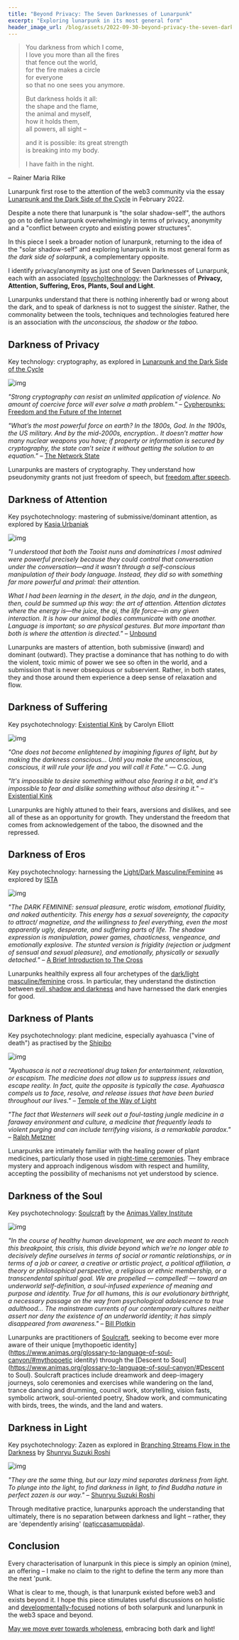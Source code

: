```yaml
---
title: "Beyond Privacy: The Seven Darknesses of Lunarpunk"
excerpt: "Exploring lunarpunk in its most general form"
header_image_url: /blog/assets/2022-09-30-beyond-privacy-the-seven-darknesses-of-lunarpunk/0.jpg
---
```


> You darkness from which I come,  
> I love you more than all the fires  
> that fence out the world,  
> for the fire makes a circle  
> for everyone  
> so that no one sees you anymore.
>
> But darkness holds it all:  
> the shape and the flame,  
> the animal and myself,  
> how it holds them,  
> all powers, all sight –
>
> and it is possible: its great strength  
> is breaking into my body.  
>
> I have faith in the night.

– Rainer Maria Rilke

Lunarpunk first rose to the attention of the web3 community via the essay [Lunarpunk and the Dark Side of the Cycle](https://www.egirlcapital.com/writings/107533289) in February 2022. 

Despite a note there that lunarpunk is "the solar shadow-self", the authors go on to define lunarpunk overwhelmingly in terms of privacy, anonymity and a "conflict between crypto and existing power structures".

In this piece I seek a broader notion of lunarpunk, returning to the idea of the "solar shadow-self" and exploring lunarpunk in its most general form as *the dark side of solarpunk*, a complementary opposite.

I identify privacy/anonymity as just one of Seven Darknesses of Lunarpunk, each with an associated [(psycho)technology](https://medium.com/age-of-awareness/psychotechnology-and-the-multi-state-future-of-humanity-37a31a506022): the Darknesses of **Privacy, Attention, Suffering, Eros, Plants, Soul and Light**.

Lunarpunks understand that there is nothing inherently bad or wrong about the dark, and to speak of darkness is not to suggest the *sinister*. Rather, the commonality between the tools, techniques and technologies featured here is an association with *the* *unconscious, the shadow* or *the taboo.*

## Darkness of Privacy
Key technology: cryptography, as explored in [Lunarpunk and the Dark Side of the Cycle](https://www.egirlcapital.com/writings/107533289)

![img](/blog/assets/2022-09-30-beyond-privacy-the-seven-darknesses-of-lunarpunk/1.jpg)

*"Strong cryptography can resist an unlimited application of violence. No amount of coercive force will ever solve a math problem."* – [Cypherpunks: Freedom and the Future of the Internet](https://www.goodreads.com/book/show/16153182-cypherpunks)

*"What’s the most powerful force on earth? In the 1800s, God. In the 1900s, the US military. And by the mid-2000s, encryption.. It doesn’t matter how many nuclear weapons you have; if property or information is secured by cryptography, the state can’t seize it without getting the solution to an equation."* – [The Network State](https://thenetworkstate.com/god-state-network)

Lunarpunks are masters of cryptography. They understand how pseudonymity grants not just freedom of speech, but [freedom after speech](https://thehub.ca/in-the-know/2021-06-10/what-is-the-pseudonymous-economy-balaji-srinivasan/).

## Darkness of Attention
Key psychotechnology: mastering of submissive/dominant attention, as explored by [Kasia Urbaniak](https://www.kasiaurbaniak.com/)

![img](/blog/assets/2022-09-30-beyond-privacy-the-seven-darknesses-of-lunarpunk/2.jpg)

*"I understood that both the Taoist nuns and dominatrices I most admired were powerful precisely because they could control that conversation under the conversation—and it wasn’t through a self-conscious manipulation of their body language. Instead, they did so with something far more powerful and primal: their attention.*

*What I had been learning in the desert, in the dojo, and in the dungeon, then, could be summed up this way: the art of attention. Attention dictates where the energy is—the juice, the qi, the life force—in any given interaction. It is how our animal bodies communicate with one another. Language is important; so are physical gestures. But more important than both is where the attention is directed."* – [Unbound](https://www.goodreads.com/book/show/51205436-unbound)

Lunarpunks are masters of attention, both submissive (inward) and dominant (outward). They practise a dominance that has nothing to do with the violent, toxic mimic of power we see so often in the world, and a submission that is never obsequious or subservient. Rather, in both states, they and those around them experience a deep sense of relaxation and flow.

## Darkness of Suffering
Key psychotechnology: [Existential Kink](https://www.goodreads.com/book/show/50915816-existential-kink) by Carolyn Elliott

![img](/blog/assets/2022-09-30-beyond-privacy-the-seven-darknesses-of-lunarpunk/3.jpg)

*"One does not become enlightened by imagining figures of light, but by making the darkness conscious… Until you make the unconscious, conscious, it will rule your life and you will call it Fate."* ― C.G. Jung

*"It's impossible to desire something without also fearing it a bit, and it's impossible to fear and dislike something without also desiring it.*" – [Existential Kink](https://www.goodreads.com/book/show/50915816-existential-kink)

Lunarpunks are highly attuned to their fears, aversions and dislikes, and see all of these as an opportunity for growth. They understand the freedom that comes from acknowledgement of the taboo, the disowned and the repressed.

## Darkness of Eros
Key psychotechnology: harnessing the [Light/Dark Masculine/Feminine](https://www.facebook.com/RadicalWomenCommunity/posts/pfbid02xdxph6ZhNqzb4omvz2uFUnzxL5Z9eHARmxkxTh68N5exSWY1R5RbYd4yqhMeFRXRl) as explored by [ISTA](https://ista.life/trainings/ista-level-2)

![img](/blog/assets/2022-09-30-beyond-privacy-the-seven-darknesses-of-lunarpunk/4.jpg)

*"The DARK FEMININE: sensual pleasure, erotic wisdom, emotional fluidity, and naked authenticity. This energy has a sexual sovereignty, the capacity to attract/ magnetize, and the willingness to feel everything, even the most apparently ugly, desperate, and suffering parts of life. The shadow expression is manipulation, power games, chaoticness, vengeance, and emotionally explosive. The stunted version is frigidity (rejection or judgment of sensual and sexual pleasure), and emotionally, physically or sexually detached."* – [A Brief Introduction to The Cross](https://www.rememberyourself.live/a-brief-introduction-to-the-cross/)

Lunarpunks healthily express all four archetypes of the [dark/light masculine/feminine](https://www.facebook.com/RadicalWomenCommunity/posts/pfbid02xdxph6ZhNqzb4omvz2uFUnzxL5Z9eHARmxkxTh68N5exSWY1R5RbYd4yqhMeFRXRl) cross. In particular, they understand the distinction between [evil, shadow and darkness](https://www.thecross.one/initiation-into-the-feminine-for-women) and have harnessed the dark energies for good.

## Darkness of Plants
Key psychotechnology: plant medicine, especially ayahuasca ("vine of death") as practised by the [Shipibo](https://niweraoxobo.com/)

![img](/blog/assets/2022-09-30-beyond-privacy-the-seven-darknesses-of-lunarpunk/5.jpg)

*"Ayahuasca is not a recreational drug taken for entertainment, relaxation, or escapism. The medicine does not allow us to suppress issues and escape reality. In fact, quite the opposite is typically the case. Ayahuasca compels us to face, resolve, and release issues that have been buried throughout our lives."* – [Temple of the Way of Light](https://templeofthewayoflight.org/integrating-ayahuasca/facing-your-shadow/)

*"The fact that Westerners will seek out a foul-tasting jungle medicine in a faraway environment and culture, a medicine that frequently leads to violent purging and can include terrifying visions, is a remarkable paradox."* – [Ralph Metzner](https://templeofthewayoflight.org/integrating-ayahuasca/facing-your-shadow/)

Lunarpunks are intimately familiar with the healing power of plant medicines, particularly those used in [night-time ceremonies](https://templeofthewayoflight.org/shamanism-ayahuasca/shipibo-energy-healing/). They embrace mystery and approach indigenous wisdom with respect and humility, accepting the possibility of mechanisms not yet understood by science.

## Darkness of the Soul
Key psychotechnology: [Soulcraft](https://www.animas.org/books/soulcraft/) by the [Animas Valley Institute](https://www.animas.org/)

![img](/blog/assets/2022-09-30-beyond-privacy-the-seven-darknesses-of-lunarpunk/6.jpg)

*"In the course of healthy human development, we are each meant to reach this breakpoint, this crisis, this divide beyond which we’re no longer able to decisively define ourselves in terms of social or romantic relationships, or in terms of a job or career, a creative or artistic project, a political affiliation, a theory or philosophical perspective, a religious or ethnic membership, or a transcendental spiritual goal. We are propelled — compelled! — toward an underworld self-definition, a soul-infused experience of meaning and purpose and identity. True for all humans, this is our evolutionary birthright, a necessary passage on the way from psychological adolescence to true adulthood… The mainstream currents of our contemporary cultures neither assert nor deny the existence of an underworld identity; it has simply disappeared from awareness."* – [Bill Plotkin](https://www.animas.org/the-realm-of-purpose-least-realized-but-most-essential-in-our-time-of-radical-global-change/)

Lunarpunks are practitioners of [Soulcraft](https://www.animas.org/books/soulcraft/), seeking to become ever more aware of their unique [mythopoetic identity](https://www.animas.org/glossary-to-language-of-soul-canyon/#mythopoetic identity) through the [Descent to Soul](https://www.animas.org/glossary-to-language-of-soul-canyon/#Descent to Soul). Soulcraft practices include dreamwork and deep-imagery journeys, solo ceremonies and exercises while wandering on the land, trance dancing and drumming, council work, storytelling, vision fasts, symbolic artwork, soul-oriented poetry, Shadow work, and communicating with birds, trees, the winds, and the land and waters.

## Darkness in Light
Key psychotechnology: Zazen as explored in [Branching Streams Flow in the Darkness](https://www.goodreads.com/book/show/361898.Branching_Streams_Flow_in_the_Darkness) by [Shunryu Suzuki Roshi](https://www.goodreads.com/author/show/62707.Shunryu_Suzuki)

![img](/blog/assets/2022-09-30-beyond-privacy-the-seven-darknesses-of-lunarpunk/7.jpg)

*"They are the same thing, but our lazy mind separates darkness from light. To plunge into the light, to find darkness in light, to find Buddha nature in perfect zazen is our way."* – [Shunryu Suzuki Roshi](https://www.goodreads.com/book/show/361898.Branching_Streams_Flow_in_the_Darkness)

Through meditative practice, lunarpunks approach the understanding that ultimately, there is no separation between darkness and light – rather, they are 'dependently arising' ([paṭiccasamuppāda](https://en.wikipedia.org/wiki/Pratītyasamutpāda)).

## Conclusion

Every characterisation of lunarpunk in this piece is simply an opinion (mine), an offering – I make no claim to the right to define the term any more than the next 'punk.

What is clear to me, though, is that lunarpunk existed before web3 and exists beyond it. I hope this piece stimulates useful discussions on holistic and [developmentally-focused](https://medium.com/age-of-awareness/a-metamodern-guide-to-human-development-49fe8d8f0e8f) notions of both solarpunk and lunarpunk in the web3 space and beyond.

[May we move ever towards wholeness](https://www.scienceandnonduality.com/article/david-bohm-implicate-order-and-holomovement), embracing both dark and light!